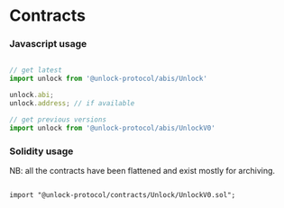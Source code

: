 # Contracts

### Javascript usage

```js

// get latest
import unlock from '@unlock-protocol/abis/Unlock'

unlock.abi;
unlock.address; // if available

// get previous versions
import unlock from '@unlock-protocol/abis/UnlockV0'

```


### Solidity usage

NB: all the contracts have been flattened and exist mostly for archiving.

```solidity

import "@unlock-protocol/contracts/Unlock/UnlockV0.sol";

```